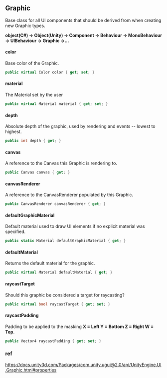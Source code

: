 ## Graphic
Base class for all UI components that should be derived from when creating new Graphic types.


**object(C#) -> Object(Unity) -> Component -> Behaviour -> MonoBehaviour -> UIBehaviour -> Graphic ->...**


#### color
Base color of the Graphic.
```cs
public virtual Color color { get; set; }
```


#### material
The Material set by the user
```cs
public virtual Material material { get; set; }
```

#### depth
Absolute depth of the graphic, used by rendering and events -- lowest to highest.
```cs
public int depth { get; }
```

#### canvas

A reference to the Canvas this Graphic is rendering to.

```cs
public Canvas canvas { get; }
```

#### canvasRenderer
A reference to the CanvasRenderer populated by this Graphic.

```cs
public CanvasRenderer canvasRenderer { get; }
```

#### defaultGraphicMaterial
Default material used to draw UI elements if no explicit material was specified.

```cs
public static Material defaultGraphicMaterial { get; }
```

#### defaultMaterial
Returns the default material for the graphic.

```cs
public virtual Material defaultMaterial { get; }
```

#### raycastTarget
Should this graphic be considered a target for raycasting?
```cs
public virtual bool raycastTarget { get; set; }
```

#### raycastPadding
Padding to be applied to the masking **X = Left Y = Bottom Z = Right W = Top**.

```cs
public Vector4 raycastPadding { get; set; }
```


### ref 
https://docs.unity3d.com/Packages/com.unity.ugui@2.0/api/UnityEngine.UI.Graphic.html#properties


